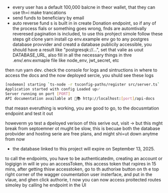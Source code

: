 
- every user has a default 100,000 balcne in theor wallet, that they can use th=i make trancations
- send funds to beneficiary by email
- auto reverse fund s is built in in create Donation endpoint, so if any of the process fials or something goes wrong, fnds are automtivally reveresed
pagination is included,
to use this prohject simole follow these steps
git  clone
yarn install
cp env.example env
go to any postgres database provvider and creatd a database publicily accessible, you should have a result like "postgresqk://...", set that valie as uout
DATABASE_URL, also fill in all the necessary things in thre .env/.env.exmaple file like node_env, jwt_secret, etc

then run yarn dev.
check the console for logs and sintructions in where to access the docs and the now deployed sercie, you shuld see these logs

```bash
[nodemon] starting `ts-node -r tsconfig-paths/register src/server.ts`
Application started with config Loaded up✅
Server running on port [PORT]
API documentation available at 📝📚 http://localhost:[port]/api-docs
```

that measn everuthing is working, you are good to go, to the docusmtation endpoint and test it out

howeverm yo test a dpeloyed verison of this serive out, visit -> but this mght break from septoemner ot mught be slow, this is becuae both the database probvider and hosting serie are free plans, and might shi=ut down anytme from now
- the database linked to this project will expire on September 13, 2025. 


to call the endpoints, you have to be authenticatedm, creating an account or logigign in will ie you an accessToken, this access token that rxpires in 15 mins, after getting thisw accesstoken, go to th authorixe button on th e top right corner of the wagger coumentation user insterface, and put in the vlaue, and ghen click authorie, t now you can now access proitected routes simoley by calling he endpoint in the UI

